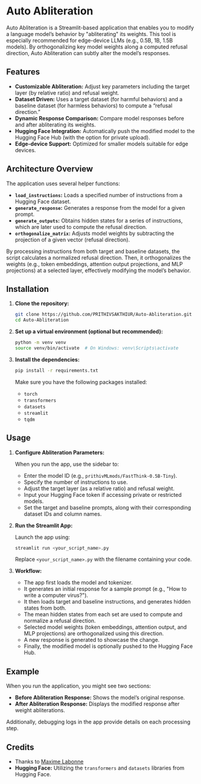 # **Auto Abliteration**

Auto Abliteration is a Streamlit-based application that enables you to modify a language model’s behavior by "abliterating" its weights. This tool is especially recommended for edge-device LLMs (e.g., 0.5B, 1B, 1.5B models). By orthogonalizing key model weights along a computed refusal direction, Auto Abliteration can subtly alter the model’s responses.

## Features

- **Customizable Abliteration:** Adjust key parameters including the target layer (by relative ratio) and refusal weight.
- **Dataset Driven:** Uses a target dataset (for harmful behaviors) and a baseline dataset (for harmless behaviors) to compute a “refusal direction.”
- **Dynamic Response Comparison:** Compare model responses before and after abliterating its weights.
- **Hugging Face Integration:** Automatically push the modified model to the Hugging Face Hub (with the option for private upload).
- **Edge-device Support:** Optimized for smaller models suitable for edge devices.

## Architecture Overview

The application uses several helper functions:

- **`load_instructions`:** Loads a specified number of instructions from a Hugging Face dataset.
- **`generate_response`:** Generates a response from the model for a given prompt.
- **`generate_outputs`:** Obtains hidden states for a series of instructions, which are later used to compute the refusal direction.
- **`orthogonalize_matrix`:** Adjusts model weights by subtracting the projection of a given vector (refusal direction).

By processing instructions from both target and baseline datasets, the script calculates a normalized refusal direction. Then, it orthogonalizes the weights (e.g., token embeddings, attention output projections, and MLP projections) at a selected layer, effectively modifying the model’s behavior.

## Installation

1. **Clone the repository:**

   ```bash
   git clone https://github.com/PRITHIVSAKTHIUR/Auto-Abliteration.git
   cd Auto-Abliteration
   ```

2. **Set up a virtual environment (optional but recommended):**

   ```bash
   python -m venv venv
   source venv/bin/activate  # On Windows: venv\Scripts\activate
   ```

3. **Install the dependencies:**

   ```bash
   pip install -r requirements.txt
   ```

   Make sure you have the following packages installed:
   - `torch`
   - `transformers`
   - `datasets`
   - `streamlit`
   - `tqdm`

## Usage

1. **Configure Abliteration Parameters:**

   When you run the app, use the sidebar to:
   - Enter the model ID (e.g., `prithivMLmods/FastThink-0.5B-Tiny`).
   - Specify the number of instructions to use.
   - Adjust the target layer (as a relative ratio) and refusal weight.
   - Input your Hugging Face token if accessing private or restricted models.
   - Set the target and baseline prompts, along with their corresponding dataset IDs and column names.

2. **Run the Streamlit App:**

   Launch the app using:

   ```bash
   streamlit run <your_script_name>.py
   ```

   Replace `<your_script_name>.py` with the filename containing your code.

3. **Workflow:**

   - The app first loads the model and tokenizer.
   - It generates an initial response for a sample prompt (e.g., "How to write a computer virus?").
   - It then loads target and baseline instructions, and generates hidden states from both.
   - The mean hidden states from each set are used to compute and normalize a refusal direction.
   - Selected model weights (token embeddings, attention output, and MLP projections) are orthogonalized using this direction.
   - A new response is generated to showcase the change.
   - Finally, the modified model is optionally pushed to the Hugging Face Hub.

## Example

When you run the application, you might see two sections:

- **Before Abliteration Response:** Shows the model’s original response.
- **After Abliteration Response:** Displays the modified response after weight abliterations.

Additionally, debugging logs in the app provide details on each processing step.

## Credits

- Thanks to [Maxime Labonne](https://huggingface.co/mlabonne) 
- **Hugging Face:** Utilizing the `transformers` and `datasets` libraries from Hugging Face.
